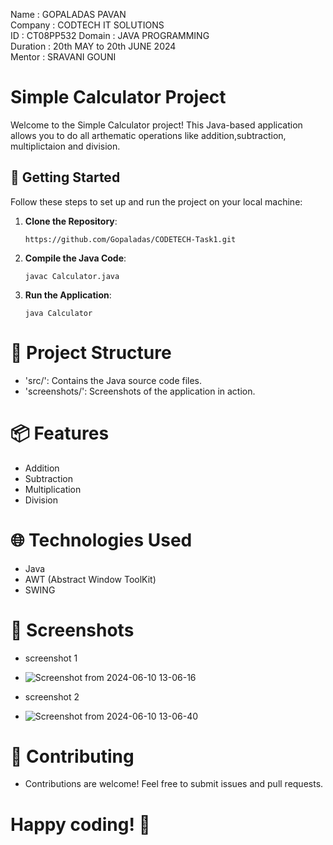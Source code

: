 Name : GOPALADAS PAVAN                 
Company : CODTECH IT SOLUTIONS  
ID : CT08PP532
Domain : JAVA PROGRAMMING  
Duration : 20th MAY to 20th JUNE 2024  
Mentor : SRAVANI GOUNI  


# Simple Calculator Project

Welcome to the Simple Calculator project! This Java-based application allows you to do all arthematic operations like addition,subtraction, multiplictaion and division.

## 🚀 Getting Started

Follow these steps to set up and run the project on your local machine:

1. **Clone the Repository**: 
   ```shell
   https://github.com/Gopaladas/CODETECH-Task1.git
2. **Compile the Java Code**:

   ```shell
   javac Calculator.java
3. **Run the Application**:

   ```shell
   java Calculator

# 📂 Project Structure
- 'src/': Contains the Java source code files.
- 'screenshots/': Screenshots of the application in action.

# 📦 Features
- Addition
- Subtraction
- Multiplication
- Division

# 🌐 Technologies Used
- Java
- AWT (Abstract Window ToolKit)
- SWING

# 📸 Screenshots
- screenshot 1
- ![Screenshot from 2024-06-10 13-06-16](https://github.com/dinesh1615/CODTECH-Task2/assets/110489987/68f64667-b458-4df6-87f7-d7f14c3834f2)

- screenshot 2
- ![Screenshot from 2024-06-10 13-06-40](https://github.com/dinesh1615/CODTECH-Task2/assets/110489987/dbde1c22-1456-406e-afcc-ebb09e0c7b53)



# 🤝 Contributing
- Contributions are welcome! Feel free to submit issues and pull requests.

# Happy coding! 🎉
